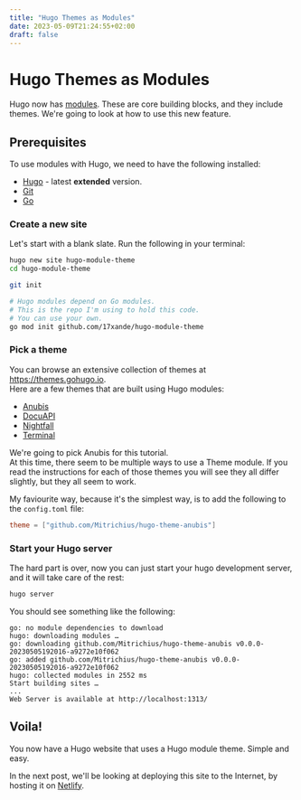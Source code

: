 ```yaml
---
title: "Hugo Themes as Modules"
date: 2023-05-09T21:24:55+02:00
draft: false
---
```


# Hugo Themes as Modules

Hugo now has [modules](https://gohugo.io/hugo-modules/). These are core building blocks, and they include themes. We're going to look at how to use this new feature.

## Prerequisites
To use modules with Hugo, we need to have the following installed:
- [Hugo](https://gohugo.io/installation/) - latest **extended** version.
- [Git](https://git-scm.com/book/en/v2/Getting-Started-Installing-Git)
- [Go](https://go.dev/doc/install)

### Create a new site
Let's start with a blank slate. Run the following in your terminal:
```bash
hugo new site hugo-module-theme
cd hugo-module-theme

git init

# Hugo modules depend on Go modules.
# This is the repo I'm using to hold this code.
# You can use your own.
go mod init github.com/17xande/hugo-module-theme
```

### Pick a theme
You can browse an extensive collection of themes at <https://themes.gohugo.io>.  
Here are a few themes that are built using Hugo modules:

- [Anubis](https://themes.gohugo.io/themes/hugo-theme-anubis/)
- [DocuAPI](https://themes.gohugo.io/themes/docuapi/)
- [Nightfall](https://themes.gohugo.io/themes/hugo-theme-nightfall/)
- [Terminal](https://themes.gohugo.io/themes/hugo-theme-terminal/)

We're going to pick Anubis for this tutorial.  
At this time, there seem to be multiple ways to use a Theme module. If you read the instructions for each of those themes you will see they all differ slightly, but they all seem to work.

My faviourite way, because it's the simplest way, is to add the following to the `config.toml` file:
```toml
theme = ["github.com/Mitrichius/hugo-theme-anubis"]

```
### Start your Hugo server
The hard part is over, now you can just start your hugo development server, and it will take care of the rest:
```bash
hugo server
```
You should see something like the following:
```
go: no module dependencies to download
hugo: downloading modules …
go: downloading github.com/Mitrichius/hugo-theme-anubis v0.0.0-20230505192016-a9272e10f062
go: added github.com/Mitrichius/hugo-theme-anubis v0.0.0-20230505192016-a9272e10f062
hugo: collected modules in 2552 ms
Start building sites …
...
Web Server is available at http://localhost:1313/
```

## Voila!
You now have a Hugo website that uses a Hugo module theme. Simple and easy.

In the next post, we'll be looking at deploying this site to the Internet, by hosting it on [Netlify](https://www.netlify.com/).
